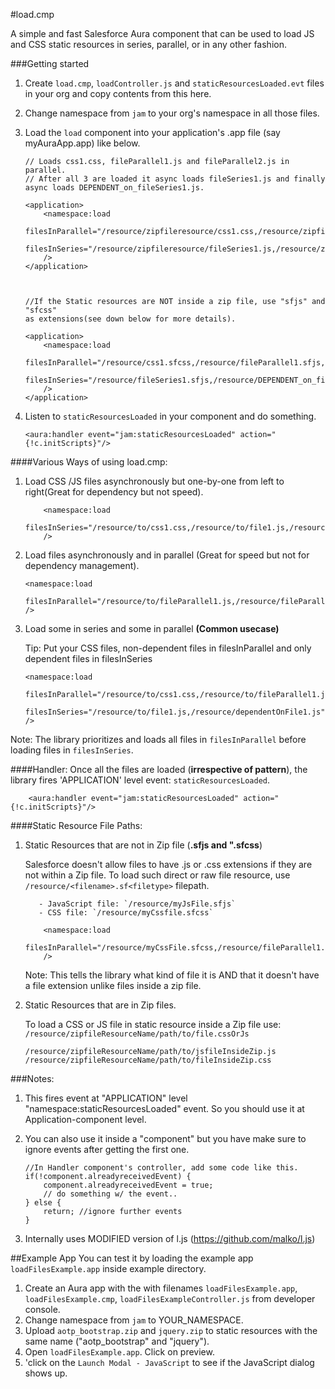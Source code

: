 #load.cmp
 	
A simple and fast Salesforce Aura component that can be used to load  JS and CSS static resources in series, parallel, or in any other fashion.

###Getting started
1. Create `load.cmp`, `loadController.js` and `staticResourcesLoaded.evt` files in your org and copy contents from this here.
2. Change namespace from `jam` to your org's namespace in all those files.
3. Load the `load` component into your application's .app file (say myAuraApp.app) like below. 

	```
	// Loads css1.css, fileParallel1.js and fileParallel2.js in parallel. 
	// After all 3 are loaded it async loads fileSeries1.js and finally async loads DEPENDENT_on_fileSeries1.js.
	
	<application>
		<namespace:load 
			filesInParallel="/resource/zipfileresource/css1.css,/resource/zipfileresource/fileParallel1.js,/resource/zipfileresource/fileParallel2.js"		
			filesInSeries="/resource/zipfileresource/fileSeries1.js,/resource/zipfileresource/DEPENDENT_on_fileSeries1.js"
		/>
	</application>
	
	
	
	//If the Static resources are NOT inside a zip file, use "sfjs" and "sfcss" 
	as extensions(see down below for more details). 
	
	<application>
		<namespace:load 
			filesInParallel="/resource/css1.sfcss,/resource/fileParallel1.sfjs,/resource/fileParallel2.sfjs"		
			filesInSeries="/resource/fileSeries1.sfjs,/resource/DEPENDENT_on_fileSeries1.sfjs"
		/>
	</application>
	
	```
4. Listen to `staticResourcesLoaded` in your component and do something. 

	```
	<aura:handler event="jam:staticResourcesLoaded" action="{!c.initScripts}"/>
	```
 	

 
####Various Ways of using load.cmp:

1. Load CSS /JS files asynchronously but one-by-one from left to right(Great for dependency but not speed).

	```
		<namespace:load 
			filesInSeries="/resource/to/css1.css,/resource/to/file1.js,/resource/dependentOnFile1.js"
		/>
	```
2. Load files asynchronously and in parallel (Great for speed but not for dependency management).

	```
	<namespace:load 
		filesInParallel="/resource/to/fileParallel1.js,/resource/fileParallel2.js"
	/>
	``` 	
3. Load some in series and some in parallel **(Common usecase)**
	
	Tip: Put your CSS files, non-dependent files in filesInParallel and only dependent files in filesInSeries


	```
	<namespace:load 
		filesInParallel="/resource/to/css1.css,/resource/to/fileParallel1.js,/resource/fileParallel2.js"		
		filesInSeries="/resource/to/file1.js,/resource/dependentOnFile1.js"
	/>
	``` 
Note: The library prioritizes and loads all files in `filesInParallel` before loading files in `filesInSeries`.

####Handler:
Once all the files are loaded (**irrespective of pattern**), the library fires 'APPLICATION' level event: `staticResourcesLoaded`.

```	 
	<aura:handler event="jam:staticResourcesLoaded" action="{!c.initScripts}"/>
```

####Static Resource File Paths: 
1. Static Resources that are not in Zip file (**.sfjs and ".sfcss**)

	Salesforce doesn't allow files to have .js or .css extensions if they are not within a Zip file. To load such direct or raw file resource, use `/resource/<filename>.sf<filetype>` filepath.
		
	```
	   - JavaScript file: `/resource/myJsFile.sfjs`
       - CSS file: `/resource/myCssfile.sfcss`
       
       	<namespace:load 
			filesInParallel="/resource/myCssFile.sfcss,/resource/fileParallel1.sfjs,/resource/fileParallel2.sfjs"
		/>
	```
	
	Note: This tells the library what kind of file it is AND that it doesn't have a file extension unlike files inside a zip file. 

	
2. Static Resources that are in Zip files.

	To load a CSS or JS file in static resource inside a Zip file use: `/resource/zipfileResourceName/path/to/file.cssOrJs`
	
  	```
  	/resource/zipfileResourceName/path/to/jsfileInsideZip.js
  	/resource/zipfileResourceName/path/to/fileInsideZip.css
	```

###Notes: 

1. This fires event at "APPLICATION" level "namespace:staticResourcesLoaded" event. So you should use it at Application-component level.
	
2. You can also use it inside a "component" but you have make sure to 
	ignore events after getting the first one.
	
	```
 	//In Handler component's controller, add some code like this.
	if(!component.alreadyreceivedEvent) {
		component.alreadyreceivedEvent = true;
    	// do something w/ the event..
	} else {
  		return; //ignore further events	
	}
	```
	
3. Internally uses MODIFIED version of l.js (https://github.com/malko/l.js)

##Example App
You can test it by loading the example app `loadFilesExample.app` inside example directory. 

1. Create an Aura app with the with filenames `loadFilesExample.app`, `loadFilesExample.cmp`, `loadFilesExampleController.js` from developer console.
2. Change namespace from `jam` to YOUR_NAMESPACE.
3. Upload `aotp_bootstrap.zip` and `jquery.zip` to static resources with the same name ("aotp_bootstrap" and "jquery"). 
4. Open  `loadFilesExample.app`. Click on preview.
5. 'click on the `Launch Modal - JavaScript` to see if the JavaScript dialog shows up.


	


